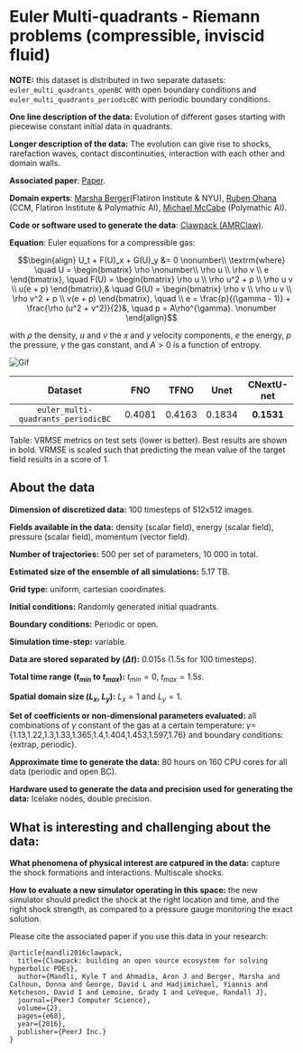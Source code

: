 # Euler Multi-quadrants - Riemann problems (compressible, inviscid fluid)

**NOTE:** this dataset is distributed in two separate datasets: `euler_multi_quadrants_openBC` with open boundary conditions and `euler_multi_quadrants_periodicBC` with periodic boundary conditions.

**One line description of the data:**  Evolution of different gases starting with piecewise constant initial data in quadrants.

**Longer description of the data:**  The evolution can give rise to shocks, rarefaction waves, contact discontinuities, interaction with each other and domain walls.

**Associated paper**: [Paper](https://epubs.siam.org/doi/pdf/10.1137/S1064827595291819?casa_token=vkASCwD4WngAAAAA:N0jy0Z6tshitF10_YRTlZzU-P7mAiPFr3v58sw7pmRsZOarAi824-b1CWhOQts1rvaG3YpJisw).

**Domain experts**: [Marsha Berger](https://cs.nyu.edu/~berger/)(Flatiron Institute & NYU), [Ruben Ohana](https://rubenohana.github.io/) (CCM, Flatiron Institute & Polymathic AI), [Michael McCabe](https://mikemccabe210.github.io/) (Polymathic AI).

**Code or software used to generate the data**: [Clawpack (AMRClaw)](http://www.clawpack.org/).

**Equation**: Euler equations for a compressible gas:

```math
\begin{align}
U_t + F(U)_x + G(U)_y &= 0 \nonumber\\
\textrm{where} \quad U = \begin{bmatrix} \rho \nonumber\\ \rho u \\ \rho v \\ e \end{bmatrix}, \quad F(U) = \begin{bmatrix} \rho u \\ \rho u^2 + p \\ \rho u v \\ u(e + p) \end{bmatrix},& \quad G(U) = \begin{bmatrix} \rho v \\ \rho u v \\ \rho v^2 + p \\ v(e + p) \end{bmatrix}, \quad \\ e = \frac{p}{(\gamma - 1)} + \frac{\rho (u^2 + v^2)}{2}&, \quad p = A\rho^{\gamma}. \nonumber
\end{align}
```

with $\rho$ the density, $u$ and $v$ the $x$ and $y$ velocity components, $e$ the energy, $p$ the pressure, $\gamma$ the gas constant, and $A>0$ is a function of entropy.

![Gif](https://users.flatironinstitute.org/~polymathic/data/the_well/datasets/euler_multi_quadrants_openBC/gif/density_normalized.gif)

| Dataset    | FNO | TFNO  | Unet | CNextU-net
|:-:|:-:|:-:|:-:|:-:|
| `euler_multi-quadrants_periodicBC`  | 0.4081  | 0.4163 |0.1834 |$\mathbf{0.1531}$|

Table: VRMSE metrics on test sets (lower is better). Best results are shown in bold. VRMSE is scaled such that predicting the mean value of the target field results in a score of 1.

## About the data

**Dimension of discretized data:** 100 timesteps of 512x512 images.

**Fields available in the data:** density (scalar field), energy (scalar field), pressure (scalar field), momentum (vector field).

**Number of trajectories:** 500 per set of parameters, 10 000 in total.

**Estimated size of the ensemble of all simulations:** 5.17 TB.

**Grid type:** uniform, cartesian coordinates.

**Initial conditions:** Randomly generated initial quadrants.

**Boundary conditions:** Periodic or open.

**Simulation time-step:** variable.

**Data are stored separated by ($\Delta t$):** 0.015s (1.5s for 100 timesteps).

**Total time range ($t_{min}$ to $t_{max}$):** $t_{min} = 0$, $t_{max}=1.5s$.

**Spatial domain size ($L_x$, $L_y$):** $L_x = 1$ and  $L_y = 1$.

**Set of coefficients or non-dimensional parameters evaluated:** all combinations of $\gamma$ constant of the gas at a certain temperature: $\gamma=${1.13,1.22,1.3,1.33,1.365,1.4,1.404,1.453,1.597,1.76} and boundary conditions: {extrap, periodic}.

**Approximate time to generate the data:** 80 hours on 160 CPU cores for all data (periodic and open BC).

**Hardware used to generate the data and precision used for generating the data:** Icelake nodes, double precision.

## What is interesting and challenging about the data:

**What phenomena of physical interest are catpured in the data:** capture the shock formations and interactions. Multiscale shocks.

**How to evaluate a new simulator operating in this space:** the new simulator should predict the shock at the right location and time, and the right shock strength, as compared to a pressure gauge monitoring the exact solution.

Please cite the associated paper if you use this data in your research:

```
@article{mandli2016clawpack,
  title={Clawpack: building an open source ecosystem for solving hyperbolic PDEs},
  author={Mandli, Kyle T and Ahmadia, Aron J and Berger, Marsha and Calhoun, Donna and George, David L and Hadjimichael, Yiannis and Ketcheson, David I and Lemoine, Grady I and LeVeque, Randall J},
  journal={PeerJ Computer Science},
  volume={2},
  pages={e68},
  year={2016},
  publisher={PeerJ Inc.}
}
```
